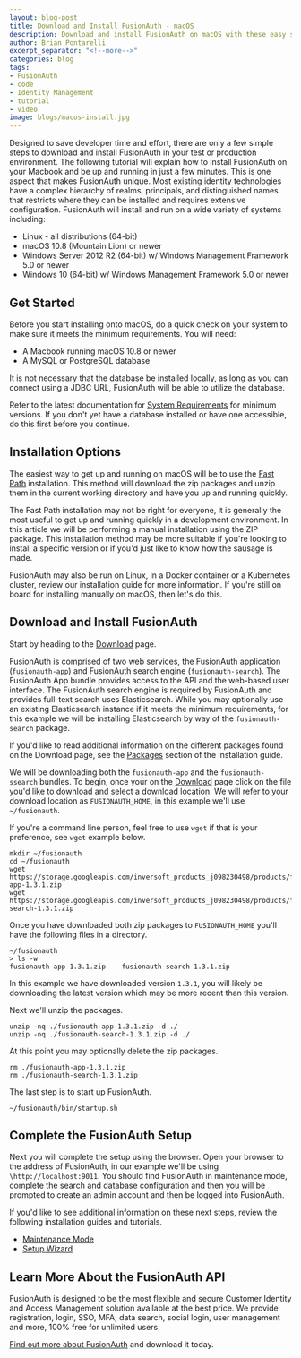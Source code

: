 ```yaml
---
layout: blog-post
title: Download and Install FusionAuth - macOS
description: Download and install FusionAuth on macOS with these easy steps.
author: Brian Pontarelli
excerpt_separator: "<!--more-->"
categories: blog
tags:
- FusionAuth
- code
- Identity Management
- tutorial
- video
image: blogs/macos-install.jpg
---
```

Designed to save developer time and effort, there are only a few simple steps to download and install FusionAuth in your test or production environment. The following tutorial will explain how to install FusionAuth on your Macbook and be up and running in just a few minutes. This is one aspect that makes FusionAuth unique. Most existing identity technologies have a complex hierarchy of realms, principals, and distinguished names that restricts where they can be installed and requires extensive configuration. FusionAuth will install and run on a wide variety of systems including:
<!--more-->
- Linux - all distributions (64-bit)
- macOS 10.8 (Mountain Lion) or newer
- Windows Server 2012 R2 (64-bit) w/ Windows Management Framework 5.0 or newer
- Windows 10 (64-bit) w/ Windows Management Framework 5.0 or newer

## Get Started

Before you start installing onto macOS, do a quick check on your system to make sure it meets the minimum requirements. You will need:

- A Macbook running macOS 10.8 or newer
- A MySQL or PostgreSQL database

It is not necessary that the database be installed locally, as long as you can connect using a JDBC URL, FusionAuth will be able to utilize the database.

Refer to the latest documentation for [System Requirements](/docs/v1/tech/installation-guide/system-requirements "Visit FusionAuth System Requirements") for minimum versions. If you don't yet have a database installed or have one accessible, do this first before you continue.

## Installation Options

The easiest way to get up and running on macOS will be to use the [Fast Path](/docs/v1/tech/installation-guide/fast-path "Fast Path") installation. This method will download the zip packages and unzip them in the current working directory and have you up and running quickly.

The Fast Path installation may not be right for everyone, it is generally the most useful to get up and running quickly in a development environment. In this article we will be performing a manual installation using the ZIP package. This installation method may be more suitable if you're looking to install a specific version or if you'd just like to know how the sausage is made.

FusionAuth may also be run on Linux, in a Docker container or a Kubernetes cluster, review our installation guide for more information. If you're still on board for installing manually on macOS, then let's do this.

## Download and Install FusionAuth

Start by heading to the [Download](/download) page.

FusionAuth is comprised of two web services, the FusionAuth application (`fusionauth-app`) and FusionAuth search engine (`fusionauth-search`). The FusionAuth App bundle provides access to the API and the web-based user interface. The FusionAuth search engine is required by FusionAuth and provides full-text search uses Elasticsearch. While you may optionally use an existing Elasticsearch instance if it meets the minimum requirements, for this example  we will be installing Elasticsearch by way of the `fusionauth-search` package.

If you'd like to read additional information on the different packages found on the Download page, see the [Packages](/docs/v1/tech/installation-guide/packages) section of the installation guide.

We will be downloading both the `fusionauth-app` and the `fusionauth-ssearch` bundles. To begin, once your on the  [Download](/download) page click on the file you'd like to download and select a download location. We will refer to your download location as `FUSIONAUTH_HOME`, in this example we'll use `~/fusionauth`.

If you're a command line person, feel free to use `wget` if that is your preference, see `wget` example below.

```
mkdir ~/fusionauth
cd ~/fusionauth
wget https://storage.googleapis.com/inversoft_products_j098230498/products/fusionauth/1.3.1/fusionauth-app-1.3.1.zip
wget https://storage.googleapis.com/inversoft_products_j098230498/products/fusionauth/1.3.1/fusionauth-search-1.3.1.zip
```

Once you have downloaded both zip packages to `FUSIONAUTH_HOME` you'll have the following files in a directory.

```
~/fusionauth
> ls -w
fusionauth-app-1.3.1.zip    fusionauth-search-1.3.1.zip
```

In this example we have downloaded version `1.3.1`, you will likely be downloading the latest version which may be more recent than this version.

Next we'll unzip the packages.

```
unzip -nq ./fusionauth-app-1.3.1.zip -d ./
unzip -nq ./fusionauth-search-1.3.1.zip -d ./
```

At this point you may optionally delete the zip packages.

```
rm ./fusionauth-app-1.3.1.zip
rm ./fusionauth-search-1.3.1.zip
```

The last step is to start up FusionAuth.

```
~/fusionauth/bin/startup.sh
```

## Complete the FusionAuth Setup

Next you will complete the setup using the browser. Open your browser to the address of FusionAuth, in our example we'll be using `\http://localhost:9011`. You should find FusionAuth in maintenance mode, complete the search and database configuration and then you will be prompted to create an admin account and then be logged into FusionAuth.

If you'd like to see additional information on these next steps, review the following installation guides and tutorials.

- [Maintenance Mode](/docs/v1/tech/installation-guide/fusionauth-app#maintenance-mode)
- [Setup Wizard](/docs/v1/tech/tutorials/setup-wizard)

## Learn More About the FusionAuth API

FusionAuth is designed to be the most flexible and secure Customer Identity and Access Management solution available at the best price. We provide registration, login, SSO, MFA, data search, social login, user management and more, 100% free for unlimited users.

[Find out more about FusionAuth](https://fusionauth.io/ "FusionAuth Home") and download it today.
